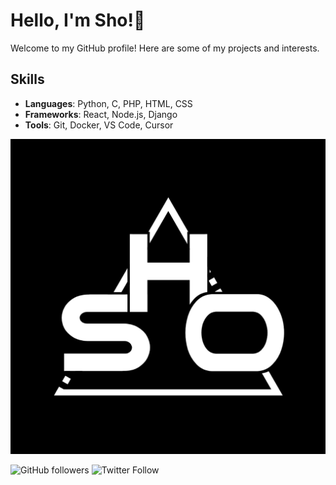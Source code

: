 # Hello, I'm Sho!👋

Welcome to my GitHub profile! Here are some of my projects and interests.

## Skills

- **Languages**: Python, C, PHP, HTML, CSS
- **Frameworks**: React, Node.js, Django
- **Tools**: Git, Docker, VS Code, Cursor

![ShoLogo](./imgs/ShoLogoNormal.png)
  
![GitHub followers](https://img.shields.io/github/followers/LemonJsx?label=Follow&style=social)
![Twitter Follow](https://img.shields.io/twitter/follow/Sho000007?style=social)
